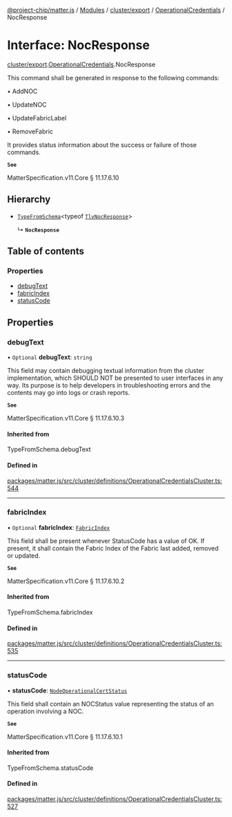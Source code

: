 [@project-chip/matter.js](../README.md) / [Modules](../modules.md) / [cluster/export](../modules/cluster_export.md) / [OperationalCredentials](../modules/cluster_export.OperationalCredentials.md) / NocResponse

# Interface: NocResponse

[cluster/export](../modules/cluster_export.md).[OperationalCredentials](../modules/cluster_export.OperationalCredentials.md).NocResponse

This command shall be generated in response to the following commands:

  • AddNOC

  • UpdateNOC

  • UpdateFabricLabel

  • RemoveFabric

It provides status information about the success or failure of those commands.

**`See`**

MatterSpecification.v11.Core § 11.17.6.10

## Hierarchy

- [`TypeFromSchema`](../modules/tlv_export.md#typefromschema)\<typeof [`TlvNocResponse`](../modules/cluster_export.OperationalCredentials.md#tlvnocresponse)\>

  ↳ **`NocResponse`**

## Table of contents

### Properties

- [debugText](cluster_export.OperationalCredentials.NocResponse.md#debugtext)
- [fabricIndex](cluster_export.OperationalCredentials.NocResponse.md#fabricindex)
- [statusCode](cluster_export.OperationalCredentials.NocResponse.md#statuscode)

## Properties

### debugText

• `Optional` **debugText**: `string`

This field may contain debugging textual information from the cluster implementation, which SHOULD NOT be
presented to user interfaces in any way. Its purpose is to help developers in troubleshooting errors and the
contents may go into logs or crash reports.

**`See`**

MatterSpecification.v11.Core § 11.17.6.10.3

#### Inherited from

TypeFromSchema.debugText

#### Defined in

[packages/matter.js/src/cluster/definitions/OperationalCredentialsCluster.ts:544](https://github.com/project-chip/matter.js/blob/5f71eedebdb9fa54338bde320c311bb359b7455d/packages/matter.js/src/cluster/definitions/OperationalCredentialsCluster.ts#L544)

___

### fabricIndex

• `Optional` **fabricIndex**: [`FabricIndex`](../modules/datatype_export.md#fabricindex)

This field shall be present whenever StatusCode has a value of OK. If present, it shall contain the Fabric
Index of the Fabric last added, removed or updated.

**`See`**

MatterSpecification.v11.Core § 11.17.6.10.2

#### Inherited from

TypeFromSchema.fabricIndex

#### Defined in

[packages/matter.js/src/cluster/definitions/OperationalCredentialsCluster.ts:535](https://github.com/project-chip/matter.js/blob/5f71eedebdb9fa54338bde320c311bb359b7455d/packages/matter.js/src/cluster/definitions/OperationalCredentialsCluster.ts#L535)

___

### statusCode

• **statusCode**: [`NodeOperationalCertStatus`](../enums/cluster_export.OperationalCredentials.NodeOperationalCertStatus.md)

This field shall contain an NOCStatus value representing the status of an operation involving a NOC.

**`See`**

MatterSpecification.v11.Core § 11.17.6.10.1

#### Inherited from

TypeFromSchema.statusCode

#### Defined in

[packages/matter.js/src/cluster/definitions/OperationalCredentialsCluster.ts:527](https://github.com/project-chip/matter.js/blob/5f71eedebdb9fa54338bde320c311bb359b7455d/packages/matter.js/src/cluster/definitions/OperationalCredentialsCluster.ts#L527)
